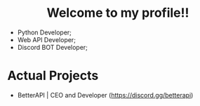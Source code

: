 <center><img href="https://github.com/images/mona-whisper.gif"></img><h1>Welcome to my profile!!</h1></center>

- Python Developer;
- Web API Developer;
- Discord BOT Developer;

# Actual Projects
- BetterAPI | CEO and Developer (https://discord.gg/betterapi)
